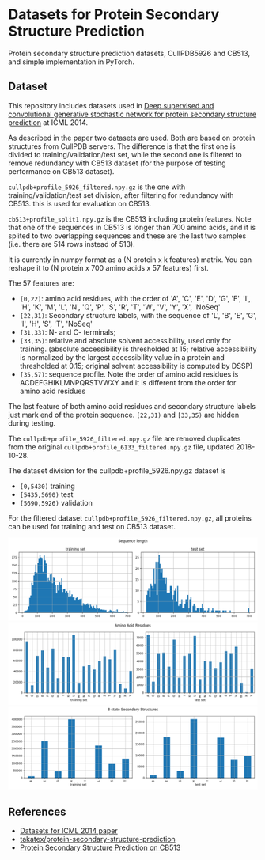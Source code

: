# Datasets for Protein Secondary Structure Prediction

Protein secondary structure prediction datasets, CullPDB5926 and CB513, and simple implementation in PyTorch.

## Dataset

This repository includes datasets used in [Deep supervised and convolutional generative stochastic network for protein secondary structure prediction](https://dl.acm.org/doi/10.5555/3044805.3044890) at ICML 2014.

As described in the paper two datasets are used. Both are based on protein structures from CullPDB servers.
The difference is that the first one is divided to training/validation/test set, while the second one is filtered to remove redundancy with CB513 dataset (for the purpose of testing performance on CB513 dataset).

`cullpdb+profile_5926_filtered.npy.gz` is the one with training/validation/test set division, after filtering for redundancy with CB513. this is used for evaluation on CB513.

`cb513+profile_split1.npy.gz` is the CB513 including protein features.
Note that one of the sequences in CB513 is longer than 700 amino acids, and it is splited to two overlapping sequences and these are the last two samples (i.e. there are 514 rows instead of 513).

It is currently in numpy format as a (N protein x k features) matrix. You can reshape it to (N protein x 700 amino acids x 57 features) first.

The 57 features are:
- `[0,22)`: amino acid residues, with the order of 'A', 'C', 'E', 'D', 'G', 'F', 'I', 'H', 'K', 'M', 'L', 'N', 'Q', 'P', 'S', 'R', 'T', 'W', 'V', 'Y', 'X', 'NoSeq'
- `[22,31)`: Secondary structure labels, with the sequence of 'L', 'B', 'E', 'G', 'I', 'H', 'S', 'T', 'NoSeq'
- `[31,33)`: N- and C- terminals;
- `[33,35)`: relative and absolute solvent accessibility, used only for training. (absolute accessibility is thresholded at 15; relative accessibility is normalized by the largest accessibility value in a protein and thresholded at 0.15; original solvent accessibility is computed by DSSP)
- `[35,57)`: sequence profile. Note the order of amino acid residues is ACDEFGHIKLMNPQRSTVWXY and it is different from the order for amino acid residues

The last feature of both amino acid residues and secondary structure labels just mark end of the protein sequence.
`[22,31)` and `[33,35)` are hidden during testing.

The `cullpdb+profile_5926_filtered.npy.gz` file are removed duplicates from the original `cullpdb+profile_6133_filtered.npy.gz` file, updated 2018-10-28.

The dataset division for the cullpdb+profile_5926.npy.gz dataset is

- `[0,5430)` training
- `[5435,5690)` test
- `[5690,5926)` validation

For the filtered dataset `cullpdb+profile_5926_filtered.npy.gz`, all proteins can be used for training and test on CB513 dataset.

<img src="figure/seq_len.png" alt="sequence length" />

<img src="figure/amino_acid.png" alt="sequence length" />

<img src="figure/ss.png" alt="sequence length" />

## References

- [Datasets for ICML 2014 paper](http://www.princeton.edu/~jzthree/datasets/ICML2014/)
- [takatex/protein-secondary-structure-prediction](https://github.com/takatex/protein-secondary-structure-prediction)
- [Protein Secondary Structure Prediction on CB513](https://paperswithcode.com/sota/protein-secondary-structure-prediction-on-1)
